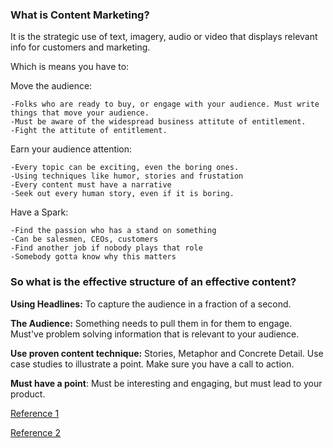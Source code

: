 ### What is Content Marketing?

It is the strategic use of text, imagery, audio or video that displays relevant info for customers and marketing.

Which is means you have to:

Move the audience: 

	-Folks who are ready to buy, or engage with your audience. Must write things that move your audience.
	-Must be aware of the widespread business attitute of entitlement.
	-Fight the attitute of entitlement.

Earn your audience attention:

	-Every topic can be exciting, even the boring ones.
	-Using techniques like humor, stories and frustation
	-Every content must have a narrative
	-Seek out every human story, even if it is boring.

Have a Spark:

	-Find the passion who has a stand on something
	-Can be salesmen, CEOs, customers
	-Find another job if nobody plays that role
	-Somebody gotta know why this matters

### So what is the effective structure of an effective content?

**Using Headlines:** To capture the audience in a fraction of a second.

**The Audience:** Something needs to pull them in for them to engage. Must've problem solving information that is relevant to your audience.

**Use proven content technique:** Stories, Metaphor and Concrete Detail. Use case studies to illustrate a point. Make sure you have a call to action.

**Must have a point**: Must be interesting and engaging, but must lead to your product.

[Reference 1](https://d3c33hcgiwev3.cloudfront.net/_b7499c258e8d0f5c51b2b7dd47ca1464_The-5-P-Approach-to-Copy-that-Crushes-It.pdf?Expires=1595116800&Signature=FLEvrTQpi5kjvSehlNQr9pvIySkUttniqO7eYMb07rC~M33nS2Lzzu~Jl7cAZ08pvxW9Zf~exFYgn0mTdRme8z0cDstsiIEqD3z8xlBXhqQ4ALtAN4wMtwqGvBUWkfVI98~yzNjN3KGeCJDXNI3qPOKCh44sKkxT3X3oZN6Gm5o_&Key-Pair-Id=APKAJLTNE6QMUY6HBC5A "Reference 1")

[Reference 2](https://d3c33hcgiwev3.cloudfront.net/_2f9e7716d97268d9aaba4c3a984df786_Content-Marketing-Research-_The-Crucial-First-Step_.pdf?Expires=1595116800&Signature=L03c2kCtCSSFSp6wttMozVb-UT1ahQPA6oQ5zpFNKYIhk2ywEhfuZEvZKlj4jgcIYPhpYXCqfaSIFEFMGmsLnjuvILkKH1hqFIhvdNqblCJNDvUg1amE3ditAW71fsVMRNbSl9mKEMEjwTRthgbWEYYqwasxn4Xhnv0p-zXGQjc_&Key-Pair-Id=APKAJLTNE6QMUY6HBC5A "Reference 2")

